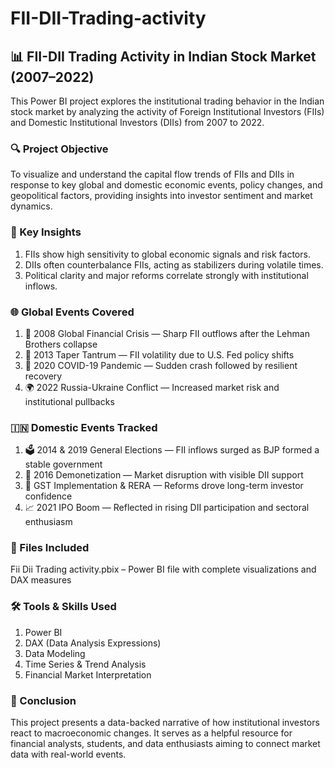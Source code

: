 # FII-DII-Trading-activity

## 📊 FII-DII Trading Activity in Indian Stock Market (2007–2022)
This Power BI project explores the institutional trading behavior in the Indian stock market by analyzing the activity of Foreign Institutional Investors (FIIs) and Domestic Institutional Investors (DIIs) from 2007 to 2022.

### 🔍 Project Objective
To visualize and understand the capital flow trends of FIIs and DIIs in response to key global and domestic economic events, policy changes, and geopolitical factors, providing insights into investor sentiment and market dynamics.

### 🧠 Key Insights
1. FIIs show high sensitivity to global economic signals and risk factors.
2. DIIs often counterbalance FIIs, acting as stabilizers during volatile times.
3. Political clarity and major reforms correlate strongly with institutional inflows.

### 🌐 Global Events Covered
1. 🏦 2008 Global Financial Crisis — Sharp FII outflows after the Lehman Brothers collapse
2. 💸 2013 Taper Tantrum — FII volatility due to U.S. Fed policy shifts
3. 🦠 2020 COVID-19 Pandemic — Sudden crash followed by resilient recovery
4. 🌍 2022 Russia-Ukraine Conflict — Increased market risk and institutional pullbacks

### 🇮🇳 Domestic Events Tracked
1. 🗳️ 2014 & 2019 General Elections — FII inflows surged as BJP formed a stable government
2. 💼 2016 Demonetization — Market disruption with visible DII support
3. 🧾 GST Implementation & RERA — Reforms drove long-term investor confidence
4. 📈 2021 IPO Boom — Reflected in rising DII participation and sectoral enthusiasm

### 📁 Files Included
Fii Dii Trading activity.pbix – Power BI file with complete visualizations and DAX measures

### 🛠️ Tools & Skills Used
1. Power BI
2. DAX (Data Analysis Expressions)
3. Data Modeling
4. Time Series & Trend Analysis
5. Financial Market Interpretation

### 📌 Conclusion
This project presents a data-backed narrative of how institutional investors react to macroeconomic changes. It serves as a helpful resource for financial analysts, students, and data enthusiasts aiming to connect market data with real-world events.
